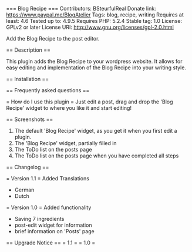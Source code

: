 === Blog Recipe ===
Contributors: BSteurfulReal
Donate link: https://www.paypal.me/BlogAtelier
Tags: blog, recipe, writing
Requires at least: 4.6
Tested up to: 4.9.5
Requires PHP: 5.2.4
Stable tag: 1.0
License: GPLv2 or later
License URI: http://www.gnu.org/licenses/gpl-2.0.html

Add the Blog Recipe to the post editor.

== Description ==

This plugin adds the Blog Recipe to your wordpress website. It allows for easy editing and implementation of the Blog Recipe into your writing style.

== Installation ==



== Frequently asked questions ==

= How do I use this plugin =
Just edit a post, drag and drop the 'Blog Recipe' widget to where you like it and start editing!

== Screenshots ==

1. The default 'Blog Recipe' widget, as you get it when you first edit a plugin.
2. The 'Blog Recipe' widget, partially filled in
3. The ToDo list on the posts page
4. The ToDo list on the posts page when you have completed all steps

== Changelog ==

= Version 1.1 =
Added Translations
 - German
 - Dutch

= Version 1.0 =
Added functionality
 - Saving 7 ingredients
 - post-edit widget for information
 - brief information on 'Posts' page

== Upgrade Notice ==
= 1.1 =
= 1.0 =

